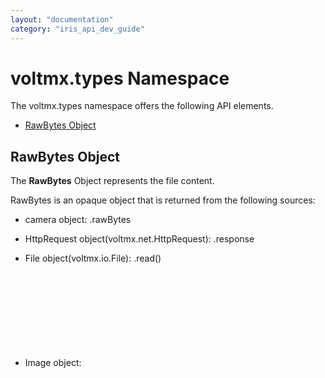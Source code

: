 ```yaml
---
layout: "documentation"
category: "iris_api_dev_guide"
---
```

                            


voltmx.types Namespace
====================

The voltmx.types namespace offers the following API elements.

*   [RawBytes Object](#rawbytes-object)

RawBytes Object
---------------

The **RawBytes** Object represents the file content.

RawBytes is an opaque object that is returned from the following sources:

*   camera object: <object>.rawBytes
    
*   HttpRequest object(voltmx.net.HttpRequest): <object>.response
    
*   File object(voltmx.io.File): <object>.read()
    
*   Image object: <object>.getImageAsRawBytes() and <object>.findImageInGallery()
    
*   voltmx.convertToRawBytes()
    

 

The RawBytes Object provides the following API elements:

*   [Properties](voltmx.types_objects_rawbytes.html#properties)
*   [Functions](voltmx.types_objects_rawbytes.html#functions)
*   [Secure Text Exchange between Native Android Code and JavaScript](voltmx.types_objects.html#secure-text-exchange-between-native-android-code-and-javascript)

![](resources/prettify/onload.png)
